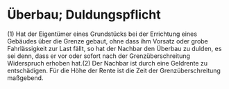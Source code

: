 # Überbau; Duldungspflicht

(1) Hat der Eigentümer eines Grundstücks bei der Errichtung eines Gebäudes über die Grenze gebaut, ohne dass ihm Vorsatz oder grobe Fahrlässigkeit zur Last fällt, so hat der Nachbar den Überbau zu dulden, es sei denn, dass er vor oder sofort nach der Grenzüberschreitung Widerspruch erhoben hat.(2) Der Nachbar ist durch eine Geldrente zu entschädigen. Für die Höhe der Rente ist die Zeit der Grenzüberschreitung maßgebend. 

